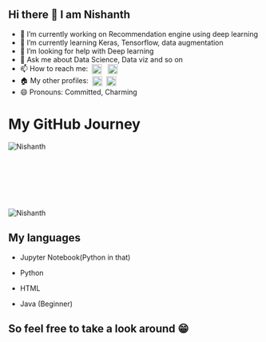 ## Hi there 👋 I am Nishanth
<!--
**Nishk23/Nishk23** is a ✨ _special_ ✨ repository because its `README.md` (this file) appears on your GitHub profile.

Here are some ideas to get you started:
-->
- 🔭 I’m currently working on Recommendation engine using deep learning
- 🌱 I’m currently learning Keras, Tensorflow, data augmentation
- 🤔 I’m looking for help with Deep learning
- 💬 Ask me about Data Science, Data viz and so on 
- 📫 How to reach me:&nbsp; <a href="linkedin.com/in/nishanth-narayanan-bbb12a18b/" target="blank"><img align="center" src="https://cdn.jsdelivr.net/npm/simple-icons@3.0.1/icons/linkedin.svg" alt="Nishanth" height="20" width="20" /></a>&nbsp;&nbsp; <a href="mailto:nishanthnishk2020@gmail.com" target="blank"><img align="center" src="https://cdn.jsdelivr.net/npm/simple-icons@3.0.1/icons/gmail.svg" alt="Nishanth" height="20" width="20" /></a>
- :house: My other profiles: &nbsp;<a href="https://www.kaggle.com/nishanthnarayanan" target="blank"><img align="center" src="https://cdn.jsdelivr.net/npm/simple-icons@3.0.1/icons/kaggle.svg" alt="Nishanth" height="20" width="20" /></a>&nbsp;&nbsp;<a href="https://medium.com/@nishanthnishk2020" target="blank"><img align="center" src="https://cdn.jsdelivr.net/npm/simple-icons@3.0.1/icons/medium.svg" alt="Nishanth" height="20" width="20" /></a>
- 😄 Pronouns: Committed, Charming
<!--- ⚡ Fun fact: ...-->

# My GitHub Journey

<center><p> 
<img align="left" src="https://github-readme-stats.vercel.app/api/top-langs/?username=Nishk23&layout=compact&theme=radical" alt="Nishanth" />
</p><br><br><br></center>
<p> <br><br><br><br>
<img src="https://github-readme-stats.vercel.app/api?username=Nishk23&show_icons=true&theme=radical" alt="Nishanth" /> 
</p>

## My languages

* Jupyter Notebook(Python in that)

* Python

* HTML

* Java (Beginner)

## So feel free to take a look around :grin: 
